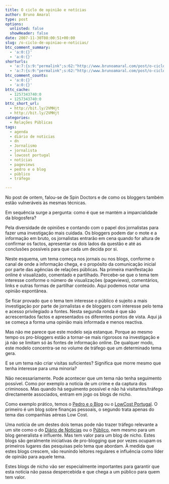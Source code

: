 ```yaml
---
title: O ciclo de opinião e notícias
author: Bruno Amaral
type: post
options:
  unlisted: false
  showHeader: false
date: 2007-11-30T08:00:51+00:00
slug: /o-ciclo-de-opiniao-e-noticias/
btc_comment_summary:
  - 'a:0:{}'
  - 'a:0:{}'
shorturls:
  - 'a:7:{s:9:"permalink";s:62:"http://www.brunoamaral.com/post/o-ciclo-de-opiniao-e-noticias/";s:7:"tinyurl";s:25:"http://tinyurl.com/cyqwe9";s:4:"isgd";s:17:"http://is.gd/pJUg";s:5:"bitly";s:19:"http://bit.ly/QvGla";s:5:"snipr";s:22:"http://snipr.com/evvdy";s:5:"snurl";s:22:"http://snurl.com/evvdy";s:7:"snipurl";s:24:"http://snipurl.com/evvdy";}'
  - 'a:7:{s:9:"permalink";s:62:"http://www.brunoamaral.com/post/o-ciclo-de-opiniao-e-noticias/";s:7:"tinyurl";s:25:"http://tinyurl.com/cyqwe9";s:4:"isgd";s:17:"http://is.gd/pJUg";s:5:"bitly";s:19:"http://bit.ly/QvGla";s:5:"snipr";s:22:"http://snipr.com/evvdy";s:5:"snurl";s:22:"http://snurl.com/evvdy";s:7:"snipurl";s:24:"http://snipurl.com/evvdy";}'
btc_comment_counts:
  - 'a:0:{}'
  - 'a:0:{}'
bttc_cache:
  - 1257343740:0
  - 1257343740:0
bttc_short_url:
  - http://bit.ly/2VMHjt
  - http://bit.ly/2VMHjt
categories:
  - Relações Públicas
tags:
  - agenda
  - diário de noticias
  - dn
  - Jornalismo
  - jornalista
  - lowcost portugal
  - notícias
  - pageviews
  - pedro e o blog
  - público
  - tráfego

---
```

No post de ontem, falou-se de Spin Doctors e de como os bloggers também estão vulneráveis às mesmas técnicas.  

Em sequência surge a pergunta: como é que se mantém a imparcialidade da blogosfera?

Pela diversidade de opiniões e contando com o papel dos jornalistas para fazer uma investigação mais cuidada. Os bloggers podem dar o mote e a informação em bruto, os jornalistas entrarão em cena quando for altura de confirmar os factos, apresentar os dois lados da questão e até as conclusões possíveis para que cada um decida por si.

Neste esquema, um tema começa nos jornais ou nos blogs, conforme o canal de onde a informação chega, e o propósito da comunicação inicial por parte das agências de relações públicas. Na primeira manifestação online é visualizado, comentado e partilhado. Percebe-se que o tema tem interesse conforme o número de visualizações (pageviews), comentários, links e outras formas de partilhar conteúdo. Aqui podemos notar uma opinião espontânea.

Se ficar provado que o tema tem interesse o público é sujeito a mais investigação por parte de jornalistas e de bloggers com interesse pelo tema e acesso privilegiado a fontes. Nesta segunda ronda é que são acrescentados factos e apresentados os diferentes pontos de vista. Aqui já se começa a forma uma opinião mais informada e menos reactiva.

Mas não me parece que este modelo seja estanque. Porque ao mesmo tempo os pro-bloggers estão a tornar-se mais rigorosos na investigação e já não se limitam só às fontes de informação online. De qualquer modo, este modelo concentra-se no volume de tráfego que um determinado tema gera.

E se um tema não criar visitas suficientes? Significa que morre mesmo que tenha interesse para uma minoria?

Não necessariamente. Pode acontecer que um tema não tenha seguimento possível. Como por exemplo a noticia de um crime e da captura dos criminosos. Mas quando há seguimento possível e não há visitantes/tráfego directamente associados, entram em jogo os blogs de nicho.

Como exemplo prático, temos o [Pedro e o Blog][1] ou o [LowCost Portugal][2]. O primeiro é um blog sobre finanças pessoais, o segundo trata apenas do tema das companhias aéreas Low Cost.

Uma notícia de um destes dois temas pode não trazer tráfego relevante a um site como o do [Diário de Noticias][3] ou o [Público][4], nem mesmo para um blog generalista e influente. Mas tem valor para um blog de nicho. Estes blogs são geralmente iniciativas de pro-blogging que por vezes ocupam os primeiros lugares das pesquisas pelo tema que abordam. À medida que estes blogs crescem, vão reunindo leitores regulares e influência como líder de opinião para aquele tema.

Estes blogs de nicho vão ser especialmente importantes para garantir que esta notícia não passa despercebida e que chega a um público para quem tem valor.

 [1]: http://www.pedropais.com/
 [2]: http://www.lowcostportugal.net/
 [3]: http://www.dn.pt
 [4]: http://www.publico.pt